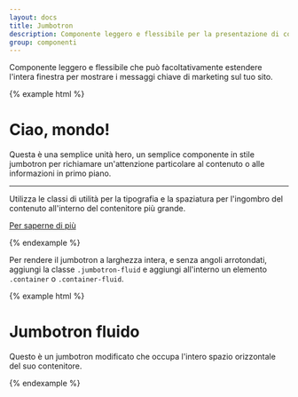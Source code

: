 ```yaml
---
layout: docs
title: Jumbotron
description: Componente leggero e flessibile per la presentazione di contenuti in stile hero.
group: componenti
---
```


Componente leggero e flessibile che può facoltativamente estendere l'intera finestra per mostrare i messaggi chiave di marketing sul tuo sito.

{% example html %}
<div class="jumbotron">
  <h1 class="display-4">Ciao, mondo!</h1>
  <p class="lead">Questa è una semplice unità hero, un semplice componente in stile jumbotron per richiamare un'attenzione particolare al contenuto o alle informazioni in primo piano.</p>
  <hr class="my-4">
  <p>Utilizza le classi di utilità per la tipografia e la spaziatura per l'ingombro del contenuto all'interno del contenitore più grande.</p>
  <p class="lead">
    <a class="btn btn-primary btn-lg" href="#" role="button">Per saperne di più</a>
  </p>
</div>
{% endexample %}

Per rendere il jumbotron a larghezza intera, e senza angoli arrotondati, aggiungi la classe `.jumbotron-fluid` e aggiungi all'interno un elemento `.container` o `.container-fluid`.

{% example html %}
<div class="jumbotron jumbotron-fluid">
  <div class="container">
    <h1 class="display-4">Jumbotron fluido</h1>
    <p class="lead">Questo è un jumbotron modificato che occupa l'intero spazio orizzontale del suo contenitore.</p>
  </div>
</div>
{% endexample %}
